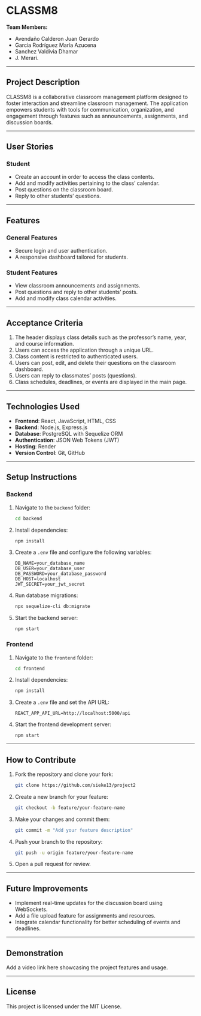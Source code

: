 # **CLASSM8**

**Team Members:**

- Avendaño Calderon Juan Gerardo
- Garcia Rodríguez María Azucena
- Sanchez Valdivia Dhamar
- J. Merari.

---

## **Project Description**

CLASSM8 is a collaborative classroom management platform designed to foster interaction and streamline classroom management. The application empowers students with tools for communication, organization, and engagement through features such as announcements, assignments, and discussion boards.

---

## **User Stories**

### **Student**

- Create an account in order to access the class contents.
- Add and modify activities pertaining to the class’ calendar.
- Post questions on the classroom board.
- Reply to other students’ questions.

---

## **Features**

### **General Features**

- Secure login and user authentication.
- A responsive dashboard tailored for students.

### **Student Features**

- View classroom announcements and assignments.
- Post questions and reply to other students’ posts.
- Add and modify class calendar activities.

---

## **Acceptance Criteria**

1. The header displays class details such as the professor’s name, year, and course information.
2. Users can access the application through a unique URL.
3. Class content is restricted to authenticated users.
4. Users can post, edit, and delete their questions on the classroom dashboard.
5. Users can reply to classmates’ posts (questions).
6. Class schedules, deadlines, or events are displayed in the main page.

---

## **Technologies Used**

- **Frontend**: React, JavaScript, HTML, CSS
- **Backend**: Node.js, Express.js
- **Database**: PostgreSQL with Sequelize ORM
- **Authentication**: JSON Web Tokens (JWT)
- **Hosting**: Render
- **Version Control**: Git, GitHub

---

## **Setup Instructions**

### **Backend**

1. Navigate to the `backend` folder:
   ```bash
   cd backend
   ```
2. Install dependencies:
   ```bash
   npm install
   ```
3. Create a `.env` file and configure the following variables:
   ```plaintext
   DB_NAME=your_database_name
   DB_USER=your_database_user
   DB_PASSWORD=your_database_password
   DB_HOST=localhost
   JWT_SECRET=your_jwt_secret
   ```
4. Run database migrations:
   ```bash
   npx sequelize-cli db:migrate
   ```
5. Start the backend server:
   ```bash
   npm start
   ```

### **Frontend**

1. Navigate to the `frontend` folder:
   ```bash
   cd frontend
   ```
2. Install dependencies:
   ```bash
   npm install
   ```
3. Create a `.env` file and set the API URL:
   ```plaintext
   REACT_APP_API_URL=http://localhost:5000/api
   ```
4. Start the frontend development server:
   ```bash
   npm start
   ```

---

## **How to Contribute**

1. Fork the repository and clone your fork:
   ```bash
   git clone https://github.com/sieke13/project2
   ```
2. Create a new branch for your feature:
   ```bash
   git checkout -b feature/your-feature-name
   ```
3. Make your changes and commit them:
   ```bash
   git commit -m "Add your feature description"
   ```
4. Push your branch to the repository:
   ```bash
   git push -u origin feature/your-feature-name
   ```
5. Open a pull request for review.

---

## **Future Improvements**

- Implement real-time updates for the discussion board using WebSockets.
- Add a file upload feature for assignments and resources.
- Integrate calendar functionality for better scheduling of events and deadlines.

---

## **Demonstration**

Add a video link here showcasing the project features and usage.

---

## **License**

This project is licensed under the MIT License.

